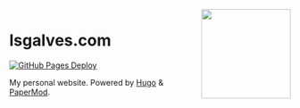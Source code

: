 <img align="right" width="160px" src="https://user-images.githubusercontent.com/40345300/186756678-a2cb1ce3-9d48-4dba-be4d-f27a3ea940bb.png">

# lsgalves.com

[![GitHub Pages Deploy](https://github.com/lsgalves/lsgalves.com/actions/workflows/cd.yml/badge.svg)](https://github.com/lsgalves/lsgalves.com/actions/workflows/cd.yml)

My personal website. Powered by [Hugo](https://gohugo.io/) & [PaperMod](https://github.com/adityatelange/hugo-PaperMod/).

